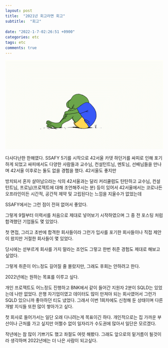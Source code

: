 ```yaml
---
layout: post
title:  "2021년 회고라면 회고"
subtitle:  "회고"

date: "2022-1-7-02:26:51 +0900"
categories: etc
tags: etc
comments: true
---
```



![humor_7025250](/assets/humor_7025250.gif)

다사다난한 한해였다.
SSAFY 5기를 시작으로 42서울 카뎃 하던거를 싸피로 인해 포기하게 되었고
싸피에서도 다양한 사람들과 교수님, 컨설턴트님, 멘토님, 선배님들을 만나며
42서울 이후로는 둘도 없을 경험을 했다. 42서울도 좋지만

방치되서 혼자 살아남으라는 식의 42서울과는 달리 커리큘럼도 탄탄하고 교수님, 컨설턴트님, 프로님(프로젝트에 대해 조언해주시는 분) 등이 있어서 42서울에서는 코로나든 오프라인이든 시간적, 공간적 제약 및 고립된다는 느낌을 지울수가 없었는데

SSAFY에서는 그런 점이 전혀 없어서 좋았다.

그렇게 9월부터 이력서를 처음으로 제대로 넣어보기 시작하였으며 그 중 전 포스팅 처럼 합격했던 기업들도 몇 있었다.

첫 면접, 그리고 초반에 합격한 회사들이라 그런가 입사를 포기한 회사들이나 직접 제안이 왔지만 거절한 회사들이 몇 있었다.

당시에는 섣부르게 회사를 가지 말라는 조언도 그렇고 한번 취준 경험도 제대로 해보고 싶었다.

그렇게 취준이 어느정도 길어질 줄 몰랐지만, 그래도 후회는 안하려고 한다.

2022년에는 원하는 목표를 이루고 싶다.

개인 프로젝트도 어느정도 진행하고 BNK에서 같이 들어간 지원자 2분이 SQLD는 있었는데 나만 없었다. 은행 자기업이였고 데이터도 많이 만져야 되는 회사였어서 그런가 SQLD 있으니까 좋아하던 티도 냈었다. 그래서 이번 1회차에도 신청해 둔 상태이며 다른 개발 지식들 또한 많이 쌓아가고 싶다.

첫 회사로 들어가서는 일단 오래 다니려는게 목표이긴 하다.
개인적으로는 집 가까운 부산이나 근처를 가고 싶지만 어쩔수 없이 일자리가 수도권에 많아서 일단은 모르겠다.

작년에는 참 많이 기쁘기도 했고 좌절도 여럿 해봤다. 그래도 앞으로의 밑거름이 될것이라 생각하며
2022년에는 더 나은 사람이 되고싶다.
